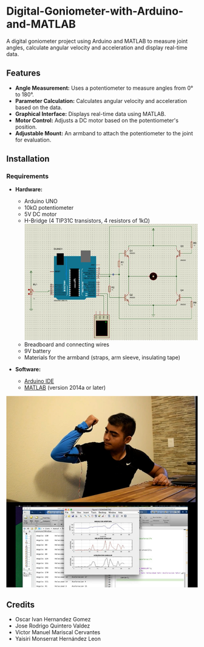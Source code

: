# Digital-Goniometer-with-Arduino-and-MATLAB
A digital goniometer project using Arduino and MATLAB to measure joint angles, calculate angular velocity and acceleration and display real-time data.

## Features

- **Angle Measurement:** Uses a potentiometer to measure angles from 0° to 180°.
- **Parameter Calculation:** Calculates angular velocity and acceleration based on the data.
- **Graphical Interface:** Displays real-time data using MATLAB.
- **Motor Control:** Adjusts a DC motor based on the potentiometer's position.
- **Adjustable Mount:** An armband to attach the potentiometer to the joint for evaluation.

## Installation

### Requirements

- **Hardware:**
  - Arduino UNO
  - 10kΩ potentiometer
  - 5V DC motor
  - H-Bridge (4 TIP31C transistors, 4 resistors of 1kΩ)
  ![H-Bridge Circuit](images/hbridge.png)
  - Breadboard and connecting wires
  - 9V battery
  - Materials for the armband (straps, arm sleeve, insulating tape)

- **Software:**
  - [Arduino IDE](https://www.arduino.cc/en/software)
  - [MATLAB](https://www.mathworks.com/) (version 2014a or later)

![Example](images/goniometer.png)

## Credits

- Oscar Ivan Hernandez Gomez
- Jose Rodrigo Quintero Valdez
- Victor Manuel Mariscal Cervantes
- Yaisiri Monserrat Hernández Leon
